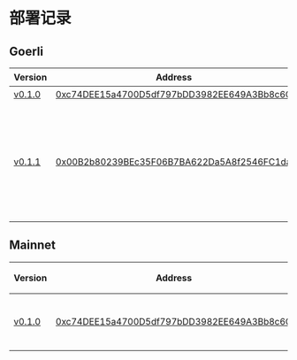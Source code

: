# 部署记录

## Goerli

| Version | Address | 说明 |
| --- | --- | --- |
| [v0.1.0](Score.abi.v0.1.0.json) | [0xc74DEE15a4700D5df797bDD3982EE649A3Bb8c6C](https://goerli.etherscan.io/address/0xc74dee15a4700d5df797bdd3982ee649a3bb8c6c) | 初始测试 |
| [v0.1.1](Score.abi.v0.1.0.json) | [0x00B2b80239BEc35F06B7BA622Da5A8f2546FC1da](https://goerli.etherscan.io/address/0x00B2b80239BEc35F06B7BA622Da5A8f2546FC1da) | 为了使用HardHat 在 Etherscan `verify`，重新部署。（源码、ABI均没有变化）|

## Mainnet

| Version | Address | 说明 |
| --- | --- | --- |
| [v0.1.0](Score.abi.v0.1.0.json) | [0xc74DEE15a4700D5df797bDD3982EE649A3Bb8c6C](https://etherscan.io/address/0xc74dee15a4700d5df797bdd3982ee649a3bb8c6c) | 正式部署  |